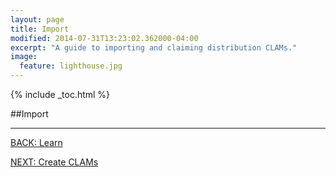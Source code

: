 ```yaml
---
layout: page
title: Import
modified: 2014-07-31T13:23:02.362000-04:00
excerpt: "A guide to importing and claiming distribution CLAMs."
image:
  feature: lighthouse.jpg
---
```


{% include _toc.html %}

##Import

---

<div><a markdown="0" href="{{ site.url }}/learn" class="btn">BACK: Learn</a>

<a markdown="0" href="{{ site.url }}/learn/create-clams" class="btn">NEXT: Create CLAMs</a></div>